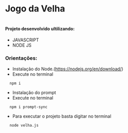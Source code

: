 <h1>Jogo da Velha<h1>
 
#### Projeto desenvolvido ultilizando:

+ JAVASCRIPT
+ NODE JS
  
### Orientações:
  
+ Instalação do Node.(https://nodejs.org/en/download/)
+ Execute no terminal
```
  npm i
```
+ Instalação do prompt
+ Execute no terminal

```
  npm i prompt-sync
```
+ Para executar o projeto basta digitar no terminal
  
```
  node velha.js
```

